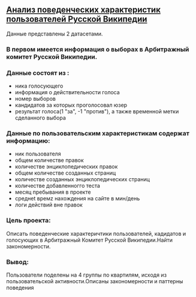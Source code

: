 ## [Анализ поведенческих характеристик пользователей Русской Википедии](https://github.com/Elenavasko/Project-/blob/main/Выборы%20в%20Русскую%20Википедию/arb_com%20(2).ipynb)
Данные представлены 2 датасетами. 
### В первом имеется информация о выборах в Арбитражный комитет Русской Википедии.
### Данные состоят из :
- ника голосующего
- информация о действительности голоса
- номер выборов 
- кандидатов за которых проголосовал юзер
- результат голоса(1 "за", -1 "против"), а также временной метки сделанного выбора
### Данные по пользовательским характеристикам содержат информацию:
- ник пользователя
- общем количестве правок
- количестве энциклопедических правок
- общем количестве созданных страниц
- количестве созданных энциклопедических страниц
- количестве добавленногго теста
- месяц пребывания в проекте
- среднеt времz нахождения на сайте в мин/день
- логи действий вне правок
### Цель проекта:
Описать поведенческие характеричтики пользователей, кадидатов и голосующих в Арбитражный Комитет Русской Википедии.Найти закономерности.
### Вывод:
Пользователи поделены на 4 группы по квартилям, исходя из пользовательской активности.Описаны закономерности и паттерны поведения
